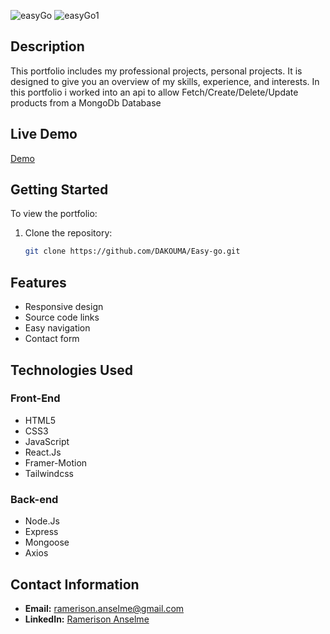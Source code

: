 ![easyGo](https://github.com/user-attachments/assets/ff8a0d19-1708-463c-a810-ef3e8be8b1c4)
![easyGo1](https://github.com/user-attachments/assets/25d826ec-53e1-47c1-b21e-6cf48d0109a5)

## Description

This portfolio includes my professional projects, personal projects. It is designed to give you an overview of my skills, experience, and interests.
In this portfolio i worked into an api to allow Fetch/Create/Delete/Update products from a MongoDb Database

## Live Demo
[Demo](https://easy-go-iota.vercel.app/)

## Getting Started

To view the portfolio:

1. Clone the repository:
    ```sh
    git clone https://github.com/DAKOUMA/Easy-go.git
    ```
## Features

- Responsive design
- Source code links
- Easy navigation
- Contact form

## Technologies Used

### Front-End

- HTML5
- CSS3
- JavaScript
- React.Js
- Framer-Motion
- Tailwindcss

### Back-end
- Node.Js
- Express
- Mongoose
- Axios

## Contact Information

- **Email:** ramerison.anselme@gmail.com
- **LinkedIn:** [Ramerison Anselme](https://www.linkedin.com/in/anselme-ramerison-066999186/)
